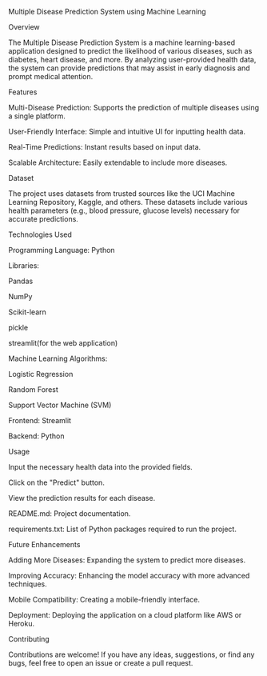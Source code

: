 Multiple Disease Prediction System using Machine Learning


Overview


The Multiple Disease Prediction System is a machine learning-based application designed to predict the likelihood of various diseases, such as diabetes, heart disease, and more. By analyzing user-provided health data, the system can provide predictions that may assist in early diagnosis and prompt medical attention.



Features


Multi-Disease Prediction: Supports the prediction of multiple diseases using a single platform.

User-Friendly Interface: Simple and intuitive UI for inputting health data.

Real-Time Predictions: Instant results based on input data.

Scalable Architecture: Easily extendable to include more diseases.



Dataset


The project uses datasets from trusted sources like the UCI Machine Learning Repository, Kaggle, and others. These datasets include various health parameters (e.g., blood pressure, glucose levels) necessary for accurate predictions.



Technologies Used


Programming Language: Python

Libraries:

Pandas

NumPy

Scikit-learn

pickle

streamlit(for the web application)



Machine Learning Algorithms:


Logistic Regression

Random Forest

Support Vector Machine (SVM)

Frontend: Streamlit

Backend: Python




Usage


Input the necessary health data into the provided fields.

Click on the "Predict" button.

View the prediction results for each disease.

README.md: Project documentation.

requirements.txt: List of Python packages required to run the project.



Future Enhancements


Adding More Diseases: Expanding the system to predict more diseases.

Improving Accuracy: Enhancing the model accuracy with more advanced techniques.

Mobile Compatibility: Creating a mobile-friendly interface.

Deployment: Deploying the application on a cloud platform like AWS or Heroku.



Contributing


Contributions are welcome! If you have any ideas, suggestions, or find any bugs, feel free to open an issue or create a pull request.
